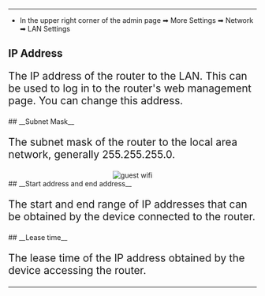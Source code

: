 <style>
    .text {
        font-size: 21px; 
    }
</style>
---
- In the upper right corner of the admin page ➡ More Settings ➡ Network ➡ LAN Settings
## __IP Address__
<p class="text">
The IP address of the router to the LAN. This can be used to log in to the router's web management page. You can change this address.
</p>
## __Subnet Mask__
<p class="text">
The subnet mask of the router to the local area network, generally 255.255.255.0.
</p>
<div style="text-align: center;">
    <img alt="guest wifi" class="boxshadow" src="/images/lan.png">
</div>
## __Start address and end address__
<p class="text">
The start and end range of IP addresses that can be obtained by the device connected to the router.
</p>
## __Lease time__
<p class="text">
The lease time of the IP address obtained by the device accessing the router.
</p>

---
